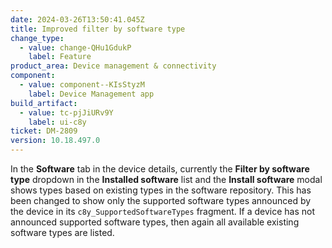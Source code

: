 ```yaml
---
date: 2024-03-26T13:50:41.045Z
title: Improved filter by software type
change_type:
  - value: change-QHu1GdukP
    label: Feature
product_area: Device management & connectivity
component:
  - value: component--KIsStyzM
    label: Device Management app
build_artifact:
  - value: tc-pjJiURv9Y
    label: ui-c8y
ticket: DM-2809
version: 10.18.497.0
---
```

In the <b>Software</b> tab in the device details, currently the <b>Filter by software type</b> dropdown in the <b>Installed software</b> list and the <b>Install software</b> modal shows types based on existing types in the software repository. This has been changed to show only the supported software types announced by the device in its <code>c8y_SupportedSoftwareTypes</code> fragment. If a device has not announced supported software types, then again all available existing software types are listed.
